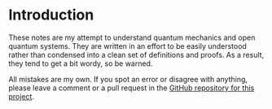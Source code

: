 # Introduction
These notes are my attempt to understand quantum mechanics and open quantum systems. They are written in an effort to be easily understood rather than condensed into a clean set of definitions and proofs. As a result, they tend to get a bit wordy, so be warned.

All mistakes are my own. If you spot an error or disagree with anything, please leave a comment or a pull request in the [GitHub repository for this project](https://github.com/elviralaurin/notes-oqs).
<!-- Let's try making a box.

!!! tip annotate "Phasellus posuere in sem ut cursus (1)"

    Lorem ipsum dolor sit amet, (2) consectetur adipiscing elit. Nulla et
    euismod nulla. Curabitur feugiat, tortor non consequat finibus, justo
    purus auctor massa, nec semper lorem quam in massa. $a+b$

1.  :man_raising_hand: I'm an annotation!
2.  :woman_raising_hand: I'm an annotation as well! $a = b+c$

Lorem ipsum dolor sit amet, consectetur adipiscing elit (1)
{ .annotate }

1.  :man_raising_hand: I'm an annotation! I can contain `code`, __formatted
    text__, images, ... basically anything that can be expressed in Markdown. -->